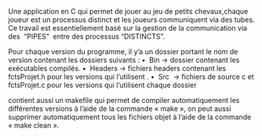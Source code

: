 Une application en C qui permet de jouer au jeu de petits
chevaux,chaque joueur est un processus distinct et les joueurs communiquent via des tubes.
Ce travail est essentiellement basé sur la gestion de la communication via des ​ “PIPES” ​ entre des
processus  “DISTINCTS”.

Pour chaque version du programme, il y’a un dossier portant le nom de version contenant
les dossiers suivants :
• ​ Bin​​ -> dossier contenant les exécutables compilés.
• ​ Headers​​ -> fichiers headers contenant les fctsProjet.h pour les versions qui l’utilisent .
• ​ Src ​ -> fichiers de source c et fctsProjet.c pour les versions qui l’utilisent chaque dossier

contient aussi un makefile qui permet de compiler automatiquement les différentes versions à
l’aide de la commande « make », on peut aussi supprimer automatiquement tous les fichiers objet
à l’aide de la commande « make clean ».
